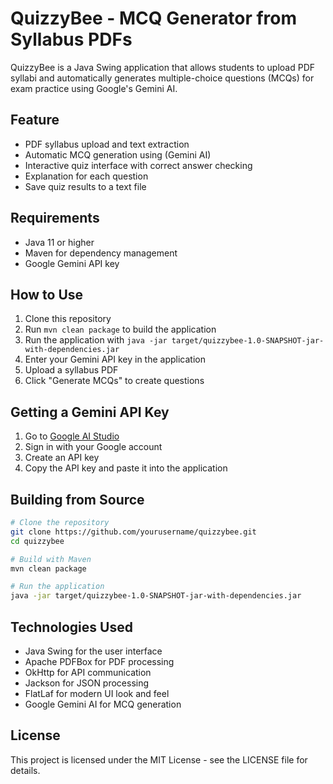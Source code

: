 # QuizzyBee - MCQ Generator from Syllabus PDFs

QuizzyBee is a Java Swing application that allows students to upload PDF syllabi and automatically generates multiple-choice questions (MCQs) for exam practice using Google's Gemini AI.

## Feature

- PDF syllabus upload and text extraction
- Automatic MCQ generation using (Gemini AI)
- Interactive quiz interface with correct answer checking
- Explanation for each question
- Save quiz results to a text file

## Requirements

- Java 11 or higher
- Maven for dependency management
- Google Gemini API key

## How to Use

1. Clone this repository
2. Run `mvn clean package` to build the application
3. Run the application with `java -jar target/quizzybee-1.0-SNAPSHOT-jar-with-dependencies.jar`
4. Enter your Gemini API key in the application
5. Upload a syllabus PDF
6. Click "Generate MCQs" to create questions

## Getting a Gemini API Key

1. Go to [Google AI Studio](https://makersuite.google.com/app/apikey)
2. Sign in with your Google account
3. Create an API key
4. Copy the API key and paste it into the application

## Building from Source

```bash
# Clone the repository
git clone https://github.com/yourusername/quizzybee.git
cd quizzybee

# Build with Maven
mvn clean package

# Run the application
java -jar target/quizzybee-1.0-SNAPSHOT-jar-with-dependencies.jar
```

## Technologies Used

- Java Swing for the user interface
- Apache PDFBox for PDF processing
- OkHttp for API communication
- Jackson for JSON processing
- FlatLaf for modern UI look and feel
- Google Gemini AI for MCQ generation

## License

This project is licensed under the MIT License - see the LICENSE file for details. 
